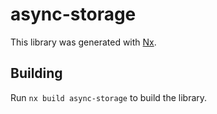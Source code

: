 # async-storage

This library was generated with [Nx](https://nx.dev).

## Building

Run `nx build async-storage` to build the library.
